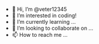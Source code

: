 - 👋 Hi, I’m @veter12345
- 👀 I’m interested in coding!
- 🌱 I’m currently learning ...
- 💞️ I’m looking to collaborate on ...
- 📫 How to reach me ...

<!---
veter12345/veter12345 is a ✨ special ✨ repository because its `README.md` (this file) appears on your GitHub profile.
You can click the Preview link to take a look at your changes.
--->
